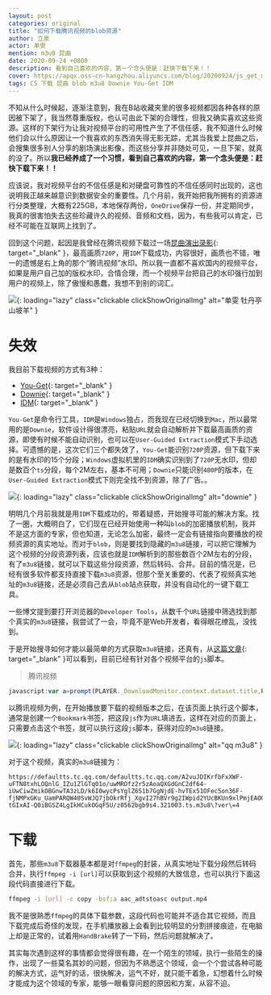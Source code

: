 ```yaml
---
layout: post
categories: original
title: "如何下载腾讯视频的blob资源"
author: 立泉
actor: 单雯
mention: m3u8 昆曲
date: 2020-09-24 +0800
description: 看到自己喜欢的内容，第一个念头便是：赶快下载下来！！
cover: https://apqx.oss-cn-hangzhou.aliyuncs.com/blog/20200924/js_get_m3u8_tengxun.jpg
tags: CS 下载 昆曲 blob m3u8 Downie You-Get IDM
---
```


不知从什么时候起，逐渐注意到，我在B站收藏夹里的很多视频都因各种各样的原因被下架了，我当然尊重版权，也认可由此下架的合理性，但我又确实喜欢这些资源。这样的下架行为让我对视频平台的可用性产生了不信任感，我不知道什么时候他们会以什么原因让一个我喜欢的东西消失得无影无踪，尤其当我爱上昆曲之后，会搜集很多别人分享的剧场演出影像，而这些分享并非随处可见，一旦下架，就真的没了。所以**我已经养成了一个习惯，看到自己喜欢的内容，第一个念头便是：赶快下载下来！！**

应该说，我对视频平台的不信任感是和对硬盘可靠性的不信任感同时出现的，这也说明我正越来越意识到数据安全的重要性。几个月前，我开始把我所拥有的资源进行分类整理，大概有225GB，本地保存两份，`OneDrive`保存一份，并定期同步，我真的很害怕失去这些珍藏许久的视频、音频和文档，因为，有些我可以肯定，已经不可能在互联网上找到了。

回到这个问题，起因是我曾经在腾讯视频下载过一场[昆曲演出录影](https://v.qq.com/x/page/z0562bgb9s4.html){: target="_blank" }，最高画质`720P`，用`IDM`下载成功，内容很好，画质也不错，唯一的遗憾是右上角的那个“腾讯视频”水印。所以我一直都不喜欢国内的视频平台，如果是用户自己加的版权水印，合情合理，而一个视频平台把自己的水印强行加到用户的视频上，除了傲慢和愚蠢，我想不到别的词汇。

![](https://apqx.oss-cn-hangzhou.aliyuncs.com/blog/20200924/mudanting_with_logo.jpg){: loading="lazy" class="clickable clickShowOriginalImg" alt="单雯 牡丹亭 山坡羊" }

# 失效

我目前下载视频的方式有3种：

* [You-Get](https://you-get.org){: target="_blank" }
* [Downie](https://software.charliemonroe.net/downie/){: target="_blank" }
* [IDM](https://www.internetdownloadmanager.com){: target="_blank" }

`You-Get`是命令行工具，`IDM`是`Windows`独占，而我现在已经切换到`Mac`，所以最常用的是`Downie`，软件设计得很漂亮，粘贴`URL`就会自动解析并下载最高画质的资源，即使有时候不能自动识别，也可以在`User-Guided Extraction`模式下手动选择。可遗憾的是，这次它们三个都失效了，`You-Get`能识别`720P`资源，但下载下来的是有水印的15个分段；`Windows`虚拟机里的`IDM`确实识别到了`720P`无水印，但却是数百个`ts`分段，每个2M左右，基本不可用；`Downie`只能识别`480P`的版本，在`User-Guided Extraction`模式下则完全找不到资源，除了广告。。

![](https://apqx.oss-cn-hangzhou.aliyuncs.com/blog/20200924/downie_mudanting.jpg){: loading="lazy" class="clickable clickShowOriginalImg" alt="downie" }

明明几个月前我就是用`IDM`下载成功的，带着疑惑，开始搜寻可能的解决方案。找了一圈，大概明白了，它们现在已经开始使用一种叫`blob`的加密播放机制，我并不是这方面的专家，但也知道，无论怎么加密，最终一定会有链接指向要播放的视频资源的真实地址。而对于`blob`，则是要找到隐藏的`m3u8`链接，可以把它理解为这个视频的分段资源列表，应该也就是`IDM`解析到的那些数百个2M左右的分段，有了`m3u8`链接，就可以下载这些分段资源，然后转码、合并。目前的情况是，已经有很多软件都支持直接下载`m3u8`资源，但那个至关重要的、代表了视频真实地址的`m3u8`链接，还是必须自己去从`blob`站点获取，并没有自动化的一键下载工具。

一些博文提到要打开浏览器的`Developer Tools`，从数千个`URL`链接中筛选找到那个真实的`m3u8`链接，我尝试了一会，毕竟不是Web开发者，看得眼花缭乱，没找到。

于是开始搜寻如何才能以最简单的方式获取`m3u8`链接，还真有，从[这篇文章](https://www.jokerps.com/?p=4451){: target="_blank" }可以看到，目前已经有针对各个视频平台的`js`脚本。

> 腾讯视频

```js
javascript:var a=prompt(PLAYER._DownloadMonitor.context.dataset.title,PLAYER._DownloadMonitor.context.dataset.ckc?PLAYER._DownloadMonitor.context.dataset.currentVideoUrl:PLAYER._DownloadMonitor.context.dataset.currentVideoUrl.replace(/:.*qq.com/g,"://defaultts.tc.qq.com/defaultts.tc.qq.com"));
```

以腾讯视频为例，在开始播放要下载的视频版本之后，在该页面上执行这个脚本，通常是创建一个`Bookmark`书签，把这段`js`作为`URL`填进去，这样在对应的页面上，只需要点击这个书签，就可以执行这段`js`脚本，获得对应的`m3u8`链接。

![](https://apqx.oss-cn-hangzhou.aliyuncs.com/blog/20200924/js_get_m3u8_tengxun.jpg){: loading="lazy" class="clickable clickShowOriginalImg" alt="qq m3u8" }

对于这个视频，真实的`m3u8`链接为：

```http
https://defaultts.tc.qq.com/defaultts.tc.qq.com/A2vuJDIKrfbFxXWF-uFTN8txhLOQnlG_IZu1ZlGTq01o/uwMROfz2r5zAoaQXGdGnC2df64-iUwCiwZmikOBGnwTA3zLD/k6I0wycPsYglZ651b7GgNjdE-hvTEx51OFec5on36F-fjNMPxGKu_UamPARQW40SvWJQ7jbOkrRfj_XgvI27hBVr9g2IWpid2YUcBKUn9xlPmjEAOOhAO8RRj3awkJ4YzVYFWneDhRE0z-tGIxAI-Q0iBGSZ4LgIkHCukOGqF5U/z0562bgb9s4.321003.ts.m3u8\?ver\=4
```

# 下载

首先，那些`m3u8`下载器基本都是对`ffmpeg`的封装，从真实地址下载分段然后转码合并，执行`ffmpeg -i [url]`可以获取到这个视频的大致信息，也可以执行下面这段代码直接进行下载。

```sh
ffmpeg -i [url] -c copy -bsf:a aac_adtstoasc output.mp4
```

我不是很熟悉`ffmpeg`的具体下载参数，这段代码也可能并不适合其它视频，而且下载完成后奇怪的发现，在手机播放器上会看到比较明显的分割拼接痕迹，在电脑上却是正常的，试着用`HandBrake`转了一下码，然后问题就解决了。

其实每次遇到这样的事情都会觉得很有趣，在一个陌生的领域，执行一些陌生的操作，出现了一些莫名其妙的问题，但因为不熟悉这个领域，会一个个尝试各种可能的解决方式，运气好的话，很快解决，运气不好，就只能干着急，幻想着什么时候才能成为这个领域的专家，能够一眼看穿问题的原因和方案，从容不迫。